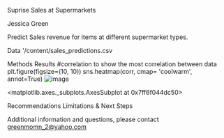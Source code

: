 
Suprise Sales at Supermarkets


Jessica Green

Predict Sales revenue for items at different supermarket types.

Data
'/content/sales_predictions.csv

Methods
Results
#correlation to show the most correlation between data 
plt.figure(figsize=(10, 10))
sns.heatmap(corr, cmap= 'coolwarm', annot=True)
![image](https://user-images.githubusercontent.com/102007410/167274201-026fbee5-ba96-47a0-812f-bd9042a83c56.png)

<matplotlib.axes._subplots.AxesSubplot at 0x7ff6f044dc50>

Recommendations
Limitations & Next Steps

Additional information and questions, please contact greenmomn_2@yahoo.com
